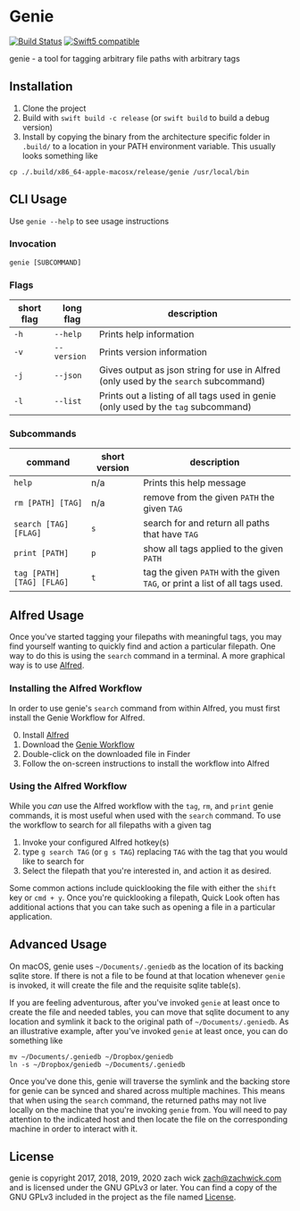 # Genie

[![Build Status](https://travis-ci.com/zachwick/genie.svg?branch=master)](https://travis-ci.com/zachwick/genie) [![Swift5 compatible](https://img.shields.io/badge/swift-5-orange.svg?style=flat)](https://developer.apple.com/swift/)

genie - a tool for tagging arbitrary file paths with arbitrary tags

## Installation

1. Clone the project
2. Build with `swift build -c release` (or `swift build` to build a debug version)
3. Install by copying the binary from the architecture specific folder in `.build/` to a location in your PATH environment variable. This usually looks something like

```
cp ./.build/x86_64-apple-macosx/release/genie /usr/local/bin
```

## CLI Usage

Use `genie --help` to see usage instructions

### Invocation

`genie [SUBCOMMAND]`

### Flags

| short flag | long flag | description |
| -- | -- | -- |
| `-h` | `--help` | Prints help information |
| `-v` | `--version` | Prints version information |
| `-j` | `--json` | Gives output as json string for use in Alfred (only used by the `search` subcommand) |
| `-l` | `--list` | Prints out a listing of all tags used in genie (only used by the `tag` subcommand) |

### Subcommands

| command | short version | description |
| -- | -- | -- |
| `help` | n/a | Prints this help message |
| `rm [PATH] [TAG]` | n/a | remove from the given `PATH` the given `TAG` |
| `search [TAG] [FLAG]` | `s` | search for and return all paths that have `TAG` |
| `print [PATH]` | `p` | show all tags applied to the given `PATH` |
| `tag [PATH] [TAG] [FLAG]` | `t` | tag the given `PATH` with the given `TAG`, or print a list of all tags used. |

## Alfred Usage

Once you've started tagging your filepaths with meaningful tags, you may find yourself wanting to quickly find and action a particular filepath. One way to do this is using the `search` command in a terminal. A more graphical way is to use [Alfred](https://www.alfredapp.com).

### Installing the Alfred Workflow

In order to use genie's `search` command from within Alfred, you must first install the Genie Workflow for Alfred.

0. Install [Alfred](https://www.alfredapp.com)
1. Download the [Genie Workflow](https://github.com/zachwick/genie/raw/master/Genie.alfredworkflow)
2. Double-click on the downloaded file in Finder
3. Follow the on-screen instructions to install the workflow into Alfred

### Using the Alfred Workflow

While you _can_ use the Alfred workflow with the `tag`, `rm`, and `print` genie commands, it is most useful when used with the `search` command. To use the workflow to search for all filepaths with a given tag

1. Invoke your configured Alfred hotkey(s)
2. type `g search TAG` (or `g s TAG`) replacing `TAG` with the tag that you would like to search for
3. Select the filepath that you're interested in, and action it as desired.

Some common actions include quicklooking the file with either the `shift` key or `cmd + y`. Once you're quicklooking a filepath, Quick Look often has additional actions that you can take such as opening a file in a particular application.

## Advanced Usage

On macOS, genie uses `~/Documents/.geniedb` as the location of its backing sqlite store. If there is not a file to be found at that location whenever `genie` is invoked, it will create the file and the requisite sqlite table(s).

If you are feeling adventurous, after you've invoked `genie` at least once to create the file and needed tables, you can move that sqlite document to any location and symlink it back to the original path of `~/Documents/.geniedb`. As an illustrative example, after you've invoked `genie` at least once, you can do something like

```
mv ~/Documents/.geniedb ~/Dropbox/geniedb
ln -s ~/Dropbox/geniedb ~/Documents/.geniedb
```

Once you've done this, genie will traverse the symlink and the backing store for genie can be synced and shared across multiple machines. This means that when using the `search` command, the returned paths may not live locally on the machine that you're invoking `genie` from. You will need to pay attention to the indicated host and then locate the file on the corresponding machine in order to interact with it.

## License

genie is copyright 2017, 2018, 2019, 2020 zach wick <zach@zachwick.com> and is licensed
under the GNU GPLv3 or later. You can find a copy of the GNU GPLv3
included in the project as the file named [License](https://github.com/zachwick/genie/blob/master/LICENSE).
